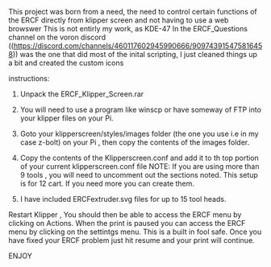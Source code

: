 This project was born from a need, the need to control certain functions of the ERCF directly from klipper screen and not having to use a web browswer
This is not entirly my work, as KDE-47 In the ERCF_Questions channel on the voron discord ((https://discord.com/channels/460117602945990666/909743915475816458)) was the one that did most of the inital scripting, I just cleaned things up a bit and created the custom icons 


instructions:

1. Unpack the ERCF_Klipper_Screen.rar 

2. You will need to use a program like winscp or have someway of FTP into your klipper files on your Pi.

3. Goto your klipperscreen/styles/images folder (the one you use i.e in my case z-bolt) on your Pi , then copy the contents of 	the images folder.
4. Copy the contents of the Klipperscreen.conf and add it to th top portion of your current klipperscreen.conf file NOTE: If you are using more than 9 tools , you will need to uncomment out the sections noted. This setup is for 12 cart. If you need more you can create them.
5. I have included ERCFextruder.svg files for up to 15 tool heads.

Restart Klipper , You should then be able to access the ERCF menu by clicking on Actions. When the print is paused you can access the ERCF menu by clicking on the settintgs menu. This is a built in fool safe. Once you have fixed your ERCF problem just hit resume and your print will continue.

ENJOY
